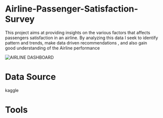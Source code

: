 # Airline-Passenger-Satisfaction-Survey
This project aims at providing insights on the various factors that affects passengers satisfaction in an airline. 
By analyzing this data I seek to identify pattern and trends, make data driven recommendations ,
and also gain good understanding of the Airline performance

![AIRLINE DASHBOARD](https://github.com/user-attachments/assets/f09a4a6c-4892-470a-80cb-fef1b7289df5)

# Data Source 
kaggle

# Tools


